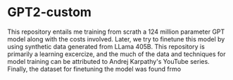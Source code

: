 # GPT2-custom

This repository entails me training from scrath a 124 million parameter GPT model along with the costs involved. Later, we try to finetune this model by using synthetic data generated from LLama 405B. This repository is primarily a learning excercize, and the much of the data and techniques for model training can be attributed to Andrej Karpathy's YouTube series. Finally, the dataset for finetuning the model was found frmo 